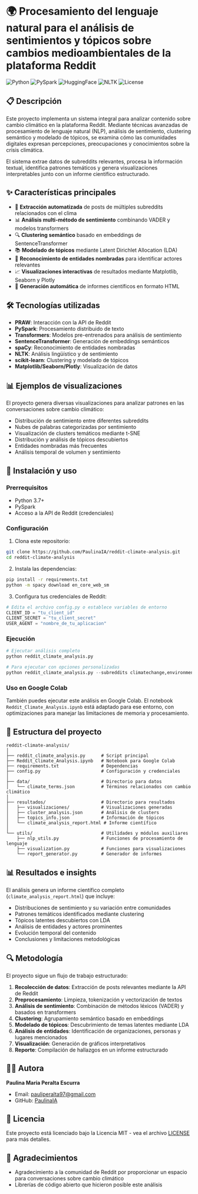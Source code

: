 # 🌍 Procesamiento del lenguaje natural para el análisis de sentimientos y tópicos sobre cambios medioambientales de la plataforma Reddit

![Python](https://img.shields.io/badge/Python-3.7+-blue.svg)
![PySpark](https://img.shields.io/badge/PySpark-3.1+-orange.svg)
![HuggingFace](https://img.shields.io/badge/HuggingFace-Transformers-yellow.svg)
![NLTK](https://img.shields.io/badge/NLTK-3.6+-green.svg)
![License](https://img.shields.io/badge/License-MIT-purple.svg)

## 📋 Descripción

Este proyecto implementa un sistema integral para analizar contenido sobre cambio climático en la plataforma Reddit. Mediante técnicas avanzadas de procesamiento de lenguaje natural (NLP), análisis de sentimiento, clustering semántico y modelado de tópicos, se examina cómo las comunidades digitales expresan percepciones, preocupaciones y conocimientos sobre la crisis climática.

El sistema extrae datos de subreddits relevantes, procesa la información textual, identifica patrones temáticos y genera visualizaciones interpretables junto con un informe científico estructurado.

## ✨ Características principales

- 🤖 **Extracción automatizada** de posts de múltiples subreddits relacionados con el clima
- 📊 **Análisis multi-método de sentimiento** combinando VADER y modelos transformers
- 🔍 **Clustering semántico** basado en embeddings de SentenceTransformer
- 📚 **Modelado de tópicos** mediante Latent Dirichlet Allocation (LDA)
- 👥 **Reconocimiento de entidades nombradas** para identificar actores relevantes
- 📈 **Visualizaciones interactivas** de resultados mediante Matplotlib, Seaborn y Plotly
- 📑 **Generación automática** de informes científicos en formato HTML

## 🛠️ Tecnologías utilizadas

- **PRAW**: Interacción con la API de Reddit
- **PySpark**: Procesamiento distribuido de texto
- **Transformers**: Modelos pre-entrenados para análisis de sentimiento
- **SentenceTransformer**: Generación de embeddings semánticos
- **spaCy**: Reconocimiento de entidades nombradas
- **NLTK**: Análisis lingüístico y de sentimiento
- **scikit-learn**: Clustering y modelado de tópicos
- **Matplotlib/Seaborn/Plotly**: Visualización de datos

## 📊 Ejemplos de visualizaciones

El proyecto genera diversas visualizaciones para analizar patrones en las conversaciones sobre cambio climático:

- Distribución de sentimiento entre diferentes subreddits
- Nubes de palabras categorizadas por sentimiento
- Visualización de clusters temáticos mediante t-SNE
- Distribución y análisis de tópicos descubiertos
- Entidades nombradas más frecuentes
- Análisis temporal de volumen y sentimiento

## 🚀 Instalación y uso

### Prerrequisitos

- Python 3.7+
- PySpark
- Acceso a la API de Reddit (credenciales)

### Configuración

1. Clona este repositorio:
```bash
git clone https://github.com/PaulinaIA/reddit-climate-analysis.git
cd reddit-climate-analysis
```

2. Instala las dependencias:
```bash
pip install -r requirements.txt
python -m spacy download en_core_web_sm
```

3. Configura tus credenciales de Reddit:
```python
# Edita el archivo config.py o establece variables de entorno
CLIENT_ID = "tu_client_id"
CLIENT_SECRET = "tu_client_secret"
USER_AGENT = "nombre_de_tu_aplicacion"
```

### Ejecución

```python
# Ejecutar análisis completo
python reddit_climate_analysis.py

# Para ejecutar con opciones personalizadas
python reddit_climate_analysis.py --subreddits climatechange,environment --time_period 60 --post_limit 500
```

### Uso en Google Colab

También puedes ejecutar este análisis en Google Colab. El notebook `Reddit_Climate_Analysis.ipynb` está adaptado para ese entorno, con optimizaciones para manejar las limitaciones de memoria y procesamiento.

## 📁 Estructura del proyecto

```
reddit-climate-analysis/
│
├── reddit_climate_analysis.py      # Script principal
├── Reddit_Climate_Analysis.ipynb   # Notebook para Google Colab
├── requirements.txt                # Dependencias
├── config.py                       # Configuración y credenciales
│
├── data/                           # Directorio para datos
│   └── climate_terms.json          # Términos relacionados con cambio climático
│
├── resultados/                     # Directorio para resultados
│   ├── visualizaciones/            # Visualizaciones generadas
│   ├── cluster_analysis.json       # Análisis de clusters
│   ├── topics_info.json            # Información de tópicos
│   └── climate_analysis_report.html # Informe científico
│
└── utils/                          # Utilidades y módulos auxiliares
    ├── nlp_utils.py                # Funciones de procesamiento de lenguaje
    ├── visualization.py            # Funciones para visualizaciones
    └── report_generator.py         # Generador de informes
```

## 📊 Resultados e insights

El análisis genera un informe científico completo (`climate_analysis_report.html`) que incluye:

- Distribuciones de sentimiento y su variación entre comunidades
- Patrones temáticos identificados mediante clustering
- Tópicos latentes descubiertos con LDA
- Análisis de entidades y actores prominentes
- Evolución temporal del contenido
- Conclusiones y limitaciones metodológicas

## 🔍 Metodología

El proyecto sigue un flujo de trabajo estructurado:

1. **Recolección de datos**: Extracción de posts relevantes mediante la API de Reddit
2. **Preprocesamiento**: Limpieza, tokenización y vectorización de textos
3. **Análisis de sentimiento**: Combinación de métodos léxicos (VADER) y basados en transformers
4. **Clustering**: Agrupamiento semántico basado en embeddings
5. **Modelado de tópicos**: Descubrimiento de temas latentes mediante LDA
6. **Análisis de entidades**: Identificación de organizaciones, personas y lugares mencionados
7. **Visualización**: Generación de gráficos interpretativos
8. **Reporte**: Compilación de hallazgos en un informe estructurado

## 👩‍💻 Autora

**Paulina Maria Peralta Escurra**  
- Email: pauliperalta97@gmail.com
- GitHub: [PaulinaIA](https://github.com/PaulinaIA)

## 📄 Licencia

Este proyecto está licenciado bajo la Licencia MIT - vea el archivo [LICENSE](LICENSE) para más detalles.

## 🙏 Agradecimientos

- Agradecimiento a la comunidad de Reddit por proporcionar un espacio para conversaciones sobre cambio climático
- Librerías de código abierto que hicieron posible este análisis
